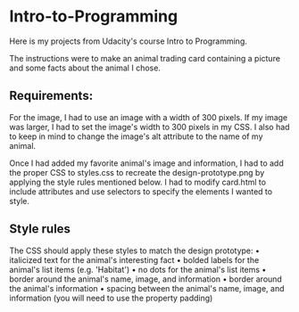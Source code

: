 # Intro-to-Programming
Here is my projects from Udacity's course Intro to Programming.

The instructions were to make an animal trading card containing a picture and some facts about the animal I chose. 

## Requirements:
For the image, I had to use an image with a width of 300 pixels. If my image was larger, I had to set the image's width to 300 pixels in my CSS. I also had to keep in mind to change the image's alt attribute to the name of my animal. 

Once I had added my favorite animal's image and information, I had to add the proper CSS to styles.css to recreate the design-prototype.png by applying the style rules mentioned below. I had to modify card.html to include attributes and use selectors to specify the elements I wanted to style.

## Style rules
The CSS should apply these styles to match the design prototype:
	•	italicized text for the animal's interesting fact
	•	bolded labels for the animal's list items (e.g. 'Habitat')
	•	no dots for the animal's list items
	•	border around the animal's name, image, and information
	•	border around the animal's information
	•	spacing between the animal's name, image, and information (you will need to use the property padding)

